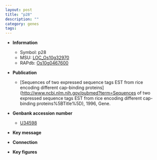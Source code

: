 ```yaml
---
layout: post
title: "p28"
description: ""
category: genes
tags: 
---
```


* **Information**  
    + Symbol: p28  
    + MSU: [LOC_Os10g32970](http://rice.plantbiology.msu.edu/cgi-bin/ORF_infopage.cgi?orf=LOC_Os10g32970)  
    + RAPdb: [Os10g0467600](http://rapdb.dna.affrc.go.jp/viewer/gbrowse_details/irgsp1?name=Os10g0467600)  

* **Publication**  
    + [Sequences of two expressed sequence tags EST from rice encoding different cap-binding proteins](http://www.ncbi.nlm.nih.gov/pubmed?term=Sequences of two expressed sequence tags EST from rice encoding different cap-binding proteins%5BTitle%5D), 1996, Gene.

* **Genbank accession number**  
    + [U34598](http://www.ncbi.nlm.nih.gov/nuccore/U34598)

* **Key message**  

* **Connection**  

* **Key figures**  


